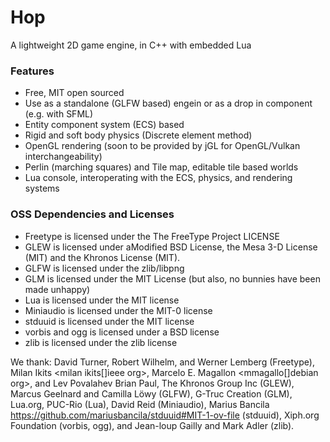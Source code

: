 # Hop

A lightweight 2D game engine, in C++ with embedded Lua

### Features

- Free, MIT open sourced
- Use as a standalone (GLFW based) engein or as a drop in component (e.g. with SFML)
- Entity component system (ECS) based
- Rigid and soft body physics (Discrete element method)
- OpenGL rendering (soon to be provided by jGL for OpenGL/Vulkan interchangeability) 
- Perlin (marching squares) and Tile map, editable tile based worlds
- Lua console, interoperating with the ECS, physics, and rendering systems

### OSS Dependencies and Licenses

- Freetype is licensed under the The FreeType Project LICENSE
- GLEW is licensed under aModified BSD License, the Mesa 3-D License (MIT) and the Khronos License (MIT).
- GLFW is licensed under the zlib/libpng 
- GLM is licensed under the MIT License (but also, no bunnies have been made unhappy)
- Lua is licensed under the MIT license
- Miniaudio is licensed under the MIT-0 license
- stduuid is licensed under the MIT license
- vorbis and ogg is licensed under a BSD license
- zlib is licensed under the zlib license

We thank: David Turner, Robert Wilhelm, and Werner Lemberg (Freetype), Milan Ikits <milan ikits[]ieee org>, Marcelo E. Magallon <mmagallo[]debian org>, and Lev Povalahev Brian Paul, The Khronos Group Inc (GLEW), Marcus Geelnard and Camilla Löwy (GLFW), G-Truc Creation (GLM), Lua.org, PUC-Rio (Lua), David Reid (Miniaudio), Marius Bancila https://github.com/mariusbancila/stduuid#MIT-1-ov-file (stduuid), Xiph.org Foundation (vorbis, ogg), and Jean-loup Gailly and Mark Adler (zlib).